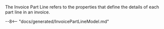 The Invoice Part Line refers to the properties that define the details of each part line in an invoice.

--8<-- "docs/generated/InvoicePartLineModel.md"

